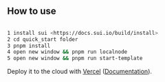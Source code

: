 ## How to use
```bash

1 install sui <https://docs.sui.io/build/install>
2 cd quick_start folder 
3 pnpm install
4 open new window && pnpm run localnode
5 open new window && pnpm run start-template
```

Deploy it to the cloud with [Vercel](https://vercel.com/new?utm_source=github&utm_medium=readme&utm_campaign=next-example) ([Documentation](https://nextjs.org/docs/deployment)).
